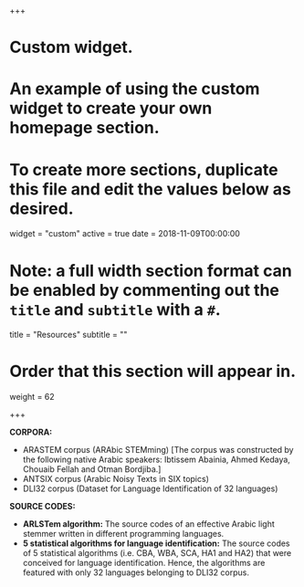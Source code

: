 +++
# Custom widget.
# An example of using the custom widget to create your own homepage section.
# To create more sections, duplicate this file and edit the values below as desired.
widget = "custom"
active = true
date = 2018-11-09T00:00:00

# Note: a full width section format can be enabled by commenting out the `title` and `subtitle` with a `#`.
title = "Resources"
subtitle = ""

# Order that this section will appear in.
weight = 62

+++

**CORPORA:**
- ARASTEM corpus (ARAbic STEMming) [The corpus was constructed by the following native Arabic speakers: Ibtissem Abainia, Ahmed Kedaya, Chouaib Fellah and Otman Bordjiba.]
- ANTSIX corpus (Arabic Noisy Texts in SIX topics)
- DLI32 corpus (Dataset for Language Identification of 32 languages)

**SOURCE CODES:**
- **ARLSTem algorithm:** The source codes of an effective Arabic light stemmer written in different programming languages.
- **5 statistical algorithms for language identification:** The source codes of 5 statistical algorithms (i.e. CBA, WBA, SCA, HA1 and HA2) that were conceived for language identification. Hence, the algorithms are featured with only 32 languages belonging to DLI32 corpus.

